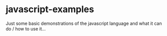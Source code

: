 javascript-examples
===================

Just some basic demonstrations of the javascript language and what it can do / how to use it... 
